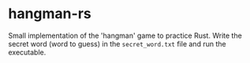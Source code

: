 # hangman-rs

Small implementation of the 'hangman' game to practice Rust. Write the secret word (word to guess) in the `secret_word.txt` file and run the executable.
